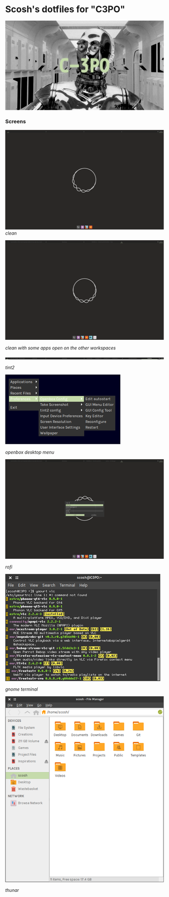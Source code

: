 # Scosh's dotfiles for "C3PO"
![C-3PO](https://github.com/Scosh/dotfiles/blob/master/cover.png)

### Screens
![1](https://github.com/Scosh/dotfiles/blob/master/screenshots/clean-startup.png)
*clean*


![2](https://github.com/Scosh/dotfiles/blob/master/screenshots/clean-busy.png)

*clean with some apps open on the other workspaces*


![3](https://github.com/Scosh/dotfiles/blob/master/screenshots/tint2.png)

*tint2*

![4](https://github.com/Scosh/dotfiles/blob/master/screenshots/openbox-menu.png)

*openbox desktop menu*


![5](https://github.com/Scosh/dotfiles/blob/master/screenshots/rofi.png)

*rofi*


![6](https://github.com/Scosh/dotfiles/blob/master/screenshots/gnome-terminal.png)

*gnome terminal*


![7](https://github.com/Scosh/dotfiles/blob/master/screenshots/thunar.png)

*thunar*
